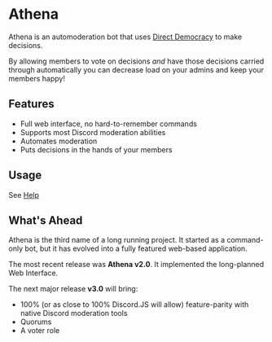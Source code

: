 # Athena

Athena is an automoderation bot that uses [Direct
Democracy](https://en.wikipedia.org/wiki/Direct_democracy) to make decisions.

By allowing members to vote on decisions *and* have those decisions carried
through automatically you can decrease load on your admins and keep your members
happy!

## Features

* Full web interface, no hard-to-remember commands
* Supports most Discord moderation abilities
* Automates moderation
* Puts decisions in the hands of your members

## Usage

See [Help](https://athna.xyz/docs)

## What's Ahead

Athena is the third name of a long running project.  It started as a
command-only bot, but it has evolved into a fully featured web-based
application.  

The most recent release was **Athena v2.0**.  It implemented the long-planned
Web Interface.

The next major release **v3.0** will bring:
* 100% (or as close to 100% Discord.JS will allow) feature-parity with native 
Discord moderation tools
* Quorums
* A voter role
